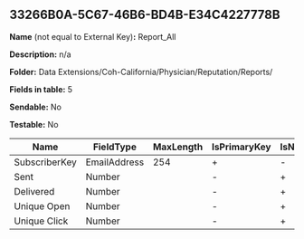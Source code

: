 ## 33266B0A-5C67-46B6-BD4B-E34C4227778B

**Name** (not equal to External Key)**:** Report_All

**Description:** n/a

**Folder:** Data Extensions/Coh-California/Physician/Reputation/Reports/

**Fields in table:** 5

**Sendable:** No

**Testable:** No

| Name | FieldType | MaxLength | IsPrimaryKey | IsNullable | DefaultValue |
| --- | --- | --- | --- | --- | --- |
| SubscriberKey | EmailAddress | 254 | + | - |  |
| Sent | Number |  | - | + |  |
| Delivered | Number |  | - | + |  |
| Unique Open | Number |  | - | + |  |
| Unique Click | Number |  | - | + | 0 |
